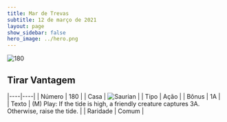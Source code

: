 ```yaml
---
title: Mar de Trevas
subtitle: 12 de março de 2021
layout: page
show_sidebar: false
hero_image: ../hero.png
---
```


![180](https://cdn.keyforgegame.com/media/card_front/pt/496_180_CR2QM2WCQ44_pt.png)

## Tirar Vantagem

|----|----|
| Número | 180 |
| Casa | ![Saurian](https://archonarcana.com/images/thumb/9/9e/Saurian_P.png/22px-Saurian_P.png "Sauro") |
| Tipo | Ação |
| Bônus | 1A |
| Texto | (M) Play: If the tide is high, a friendly creature captures 3A. Otherwise, raise the tide. |
| Raridade | Comum |
